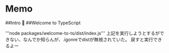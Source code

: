 # Memo
##Intro 🌻
##Welcome to TypeScript

'''node packages/welcome-to-ts/dist/index.js'''
上記を実行しようとするができない、なんでか知らんが、.igonreでdistが無視されていた。
戻すと実行できるよー